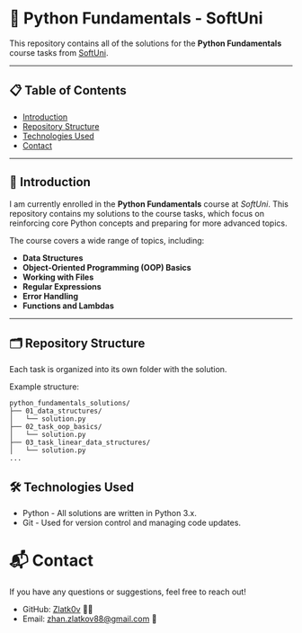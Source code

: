 # 🧠 Python Fundamentals - SoftUni

This repository contains all of the solutions for the **Python Fundamentals** course tasks from [SoftUni](https://softuni.bg).

---

## 📋 Table of Contents
- [Introduction](#introduction)
- [Repository Structure](#repository-structure)
- [Technologies Used](#technologies-used)
- [Contact](#contact)

---

## 🌟 Introduction

I am currently enrolled in the **Python Fundamentals** course at *SoftUni*. This repository contains my solutions to the course tasks, which focus on reinforcing core Python concepts and preparing for more advanced topics.

The course covers a wide range of topics, including:

- **Data Structures**
- **Object-Oriented Programming (OOP) Basics**
- **Working with Files**
- **Regular Expressions**
- **Error Handling**
- **Functions and Lambdas**

---

## 🗂 Repository Structure

Each task is organized into its own folder with the solution.

Example structure:
```plaintext
python_fundamentals_solutions/
├── 01_data_structures/
│   └── solution.py
├── 02_task_oop_basics/
│   └── solution.py
├── 03_task_linear_data_structures/
│   └── solution.py
...
```

## 🛠 Technologies Used

- Python - All solutions are written in Python 3.x.
- Git - Used for version control and managing code updates.

# 📬 Contact

If you have any questions or suggestions, feel free to reach out!
- GitHub: [Zlatk0v](https://github.com/Zlatk0v/) 🧑‍💻
- Email: zhan.zlatkov88@gmail.com 📧
